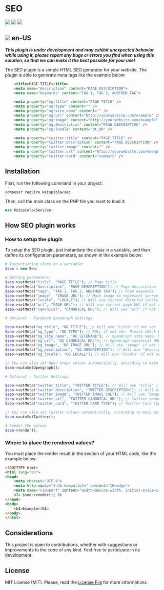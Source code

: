 # SEO
<a target="_blank" href="https://packagist.org/packages/kaiopiola/seo" ><img src="https://img.shields.io/packagist/dt/kaiopiola/seo?color=%2300FFF" /></a>
<a target="_blank" href="https://packagist.org/packages/kaiopiola/seo" ><img src="https://img.shields.io/packagist/v/kaiopiola/seo?color=%23888888&label=version" /></a>
<a target="_blank" href="https://packagist.org/packages/kaiopiola/seo" ><img src="https://img.shields.io/packagist/php-v/kaiopiola/seo" /></a>

## <img src="https://raw.githubusercontent.com/yammadev/flag-icons/master/svg/US.svg"> en-US
***This plugin is under development and may exhibit unexpected behavior while using it, please report any bugs or errors you find when using this solution, so that we can make it the best possible for your use!***

The SEO plugin is a simple HTML SEO generator for your website.
The plugin is able to generate meta tags like the example below:

``` html
    <title>PAGE TITLE</title>
    <meta name="description" content="PAGE DESCRIPTION">
    <meta name="keywords" content="TAG 1, TAG 2, ANOTHER TAG">

    <meta property="og:title" content="PAGE TITLE" />
    <meta property="og:type" content="" />
    <meta property="og:site_name" content="" />
    <meta property="og:url" content="http://yourwebsite.com/example" />
    <meta property="og:image" content="http://yourwebsite.com/example" />
    <meta property="og:description" content="PAGE DESCRIPTION" />
    <meta property="og:locale" content="pt_BR" />

    <meta property="twitter:title" content="PAGE TITLE" />
    <meta property="twitter:description" content="PAGE DESCRIPTION" />
    <meta property="twitter:image" content="" />
    <meta property="twitter:url" content="http://yourwebsite.com/example" />
    <meta property="twitter:card" content="summary" />
```

## Installation

Fisrt, run the following command in your project:

``` console
composer require kaiopiola/seo
```

Then, call the main class on the PHP file you want to load it:

``` php
use Kaiopiola\Seo\Seo;
```

## How SEO plugin works

### How to setup the plugin

To setup the SEO plugin, just instantiate the class in a variable, and then define its configuration parameters, as shown in the example below:

``` php
# Instantiating class in a variable:
$seo = new Seo;

# Setting parameters:
$seo->setMeta("title", "PAGE TITLE"); // Page title
$seo->setMeta("description", "PAGE DESCRIPTION"); // Page description
$seo->setMeta("tags", "TAG 1, TAG 2, ANOTHER TAG"); // Page keywords
$seo->setMeta("image", "IMAGE URL"); // Main image to represent current page
$seo->setMeta("locale", "LOCALE"); // Will use current detected locale if not set
$seo->setMeta("url", "PAGE URL"); // Will use current page URL if not set
$seo->setMeta("canonical", "CANONICAL URL"); // Will use "url" if not set

# Optional - Facebook OpenGraph Settings

$seo->setMeta("og_title", "OG TITLE"); // Will use "title" if not set
$seo->setMeta("og_type", "OG TYPE"); // NULL if not set. Please check OpenGraph docs to fill this field
$seo->setMeta("og_site_name", "OG SITENAME"); // OpenGraph site name. NULL if not set
$seo->setMeta("og_url", "OG CANONICAL URL"); // OpenGraph canonical URL, will use "url" if not set
$seo->setMeta("og_image", "OG IMAGE URL"); // Will use "image" if not set
$seo->setMeta("og_description", "OG DESCRIPTION"); // Will use "description" if not set
$seo->setMeta("og_locale", "OG LOCALE"); // Will use "locale" if not set

// You can also set Open Graph values automatically, according to main Setting parameters, as below:
$seo->autoSetOpengraph();

# Optional - Twitter Settings

$seo->setMeta("twitter_title", "TWITTER TITLE"); // Will use "title" if not set
$seo->setMeta("twitter_description", "TWITTER DESCRIPTION"); // Will use "description" if not set
$seo->setMeta("twitter_image", "TWITTER IMAGE URL"); // Will use "image" if not set
$seo->setMeta("twitter_url", "TWIITER CANONICAL URL"); // Twitter canonical URL, will use "url" if not set
$seo->setMeta("twitter_card", "TWITTER CARD TYPE"); // Twitter Card type, will use SUMMARY by default if not set

// You can also set Twitter values automatically, according to main Setting parameters, as below:
$seo->autoSetTwitter();

# Render the values
$seo->render();
```

### Where to place the rendered values?

You must place the render result in the <head> section of your HTML code, like the example below:
  
  
``` html
<!DOCTYPE html>
<html lang="en">
<head>
    <meta charset="UTF-8">
    <meta http-equiv="X-UA-Compatible" content="IE=edge">
    <meta name="viewport" content="width=device-width, initial-scale=1.0">
    <?= $seo->render(); ?>
</head>
<body>
    <h1>Example</h1>
</body>
</html>
  ```

## Considerations

This project is open to contributions, whether with suggestions or improvements to the code of any kind.
Feel free to participate in its development.

## License
MIT License (MIT). Please, read the [License File](LICENSE) for more informations.
